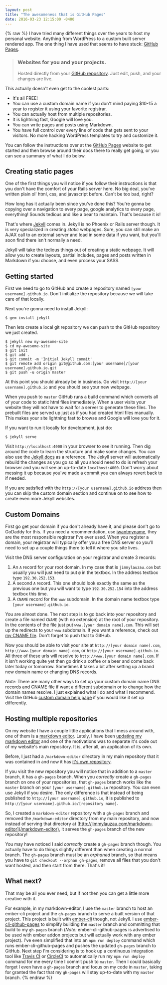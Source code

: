 ```yaml
---
layout: post
title: "The awesomeness that is GitHub Pages"
date: 2016-03-23 12:15:00 -0400
---
```

{% raw %}
I have tried many different things over the years to host my personal website. Anything from WordPress to a custom built server rendered app. The one thing I have used that seems to have stuck: [GitHub Pages](https://pages.github.com/).

> ### Websites for you and your projects.
> Hosted directly from your [GitHub repository](https://github.com/). Just edit, push, and your changes are live.

This actually doesn't even get to the coolest parts:

- It's all FREE!
- You can use a custom domain name if you don't mind paying $10-15 a year to register it using your favorite registrar.
- You can actually host from multiple repositories.
- It is lightning fast, Google will love you.
- You can write pages and posts using Markdown.
- You have full control over every line of code that gets sent to your visitors. No more hacking WordPress templates to try and customize it.

You can follow the instructions over at the [GitHub Pages](https://pages.github.com/) website to get started and then browse around their docs there to really get going, or you can see a summary of what I do below.

## Creating static pages

One of the first things you will notice if you follow their instructions is that you don't have the comfort of your Rails server here. No big deal, you've written plain ol' html, css, and javascript before. Can't be too bad, right?

How long has it actually been since you've done this? You're gonna be copying over a navigation to every page, google analytics to every page, everything! Sounds tedious and like a bear to maintain. That's because it is!

That's where [Jekyll](http://jekyllrb.com/) comes in. Jekyll is no Phoenix or Rails server though. It is very specialized in creating _static_ webpages. Sure, you can still make an AJAX call to an external server and load in some data if you want, but you'll soon find there isn't normally a need.

Jekyll will take the tedious things out of creating a static webpage. It will allow you to create layouts, partial includes, pages and posts written in Markdown if you choose, and even process your SASS.

## Getting started

First we need to go to GitHub and create a repository named `[your username].github.io`. Don't initialize the repository because we will take care of that locally.

Next you're gonna need to install Jekyll:

```
$ gem install jekyll
```

Then lets create a local git repository we can push to the GitHub repository we just created.

```
$ jekyll new my-awesome-site
$ cd my-awesome-site
$ git init
$ git add .
$ git commit -m 'Initial Jekyll commit'
$ git remote add origin git@github.com:[your username]/[your username].github.io.git
$ git push -u origin master
```

At this point you should already be in business. Go visit `http://[your username].github.io` and you should see your new webpage.

When you push to `master` GitHub runs a build command which converts all of your code to static html files immediately. When a user visits your website they will not have to wait for a server to generate these files. The prebuilt files are served up just as if you had created html files manually. This makes your site lightning fast to browse and Google will love you for it.

If you want to run it locally for development, just do:

```
$ jekyll serve
```

Visit `http://localhost:4000` in your browser to see it running. Then dig around the code to learn the structure and make some changes. You can also use the [Jekyll docs](http://jekyllrb.com/docs/home/) as a reference. The Jekyll server will automatically rebuild the changes as you go so all you should need to do is refresh your browser and you will see an up-to-date `localhost:4000`. Don't worry about messing it up because you've made a commit you can always revert back to if needed.

If you are satisfied with the `http://[your username].github.io` address then you can skip the custom domain section and continue on to see how to create even more Jekyll websites.

## Custom Domains

First go get your domain if you don't already have it, and please don't go to GoDaddy for this. If you need a recommendation, use [iwantmyname](http://iwantmyname.com/), they are the most responsible registrar I've ever used. When you register a domain, your registrar will typically offer you a free DNS server so you'll need to set up a couple things there to tell it where you site lives.

Visit the DNS server configuration on your registrar and create 3 records:

1. An `A` record for your root domain. In my case that is `jimmylauzau.com` but usually you will just need to put `@` in the textbox. In the address textbox type `192.30.252.153`.
2. A second `A` record. This one should look exactly the same as the previous one but you will want to type `192.30.252.154` into the address textbox this time.
3. A `CNAME` record for the `www` subdomain. In the domain name textbox type `[your username].github.io`.

You are almost done. The next step is to go back into your repository and create a file named `CNAME` (with no extension) at the root of your repository. In the contents of the file just put `www.[your domain name].com`. This will set up the redirects to your `www` subdomain. If you want a reference, check out [my CNAME file](https://github.com/jimmay5469/jimmay5469.github.io/blob/master/CNAME). Don't forget to push that to GitHub.

Now you should be able to visit your site at `http://[your domain name].com`, `http://www.[your domain name].com`, or `http://[your username].github.io`. All three of these urls will resolve to `http://www.[your domain name].com`. If it isn't working quite yet then go drink a coffee or a beer and come back later today or tomorrow. Sometimes it takes a bit after setting up a brand new domain name or changing DNS records.

_Note:_ There are many other ways to set up your custom domain name DNS records and CNAME file if want a different subdomain or to change how the domain names resolve. I just explained what I do and what I recommend. Visit the GitHub [custom domain help page](https://help.github.com/articles/using-a-custom-domain-with-github-pages/) if you would like it set up differently.

## Hosting multiple repositories

On my website I have a couple little applications that I mess around with, one of them is a [markdown editor](/markdown-editor). Lately, I have been [updating my markdown editor](/blog/2016/03/21/updating-my-markdown-editor) and one of the motivations was to separate it's code out of my website's main repository. It is, after all, an application of its own.

Before, I just had a `/markdown-editor` directory in my main repository that it was contained in and now it has [it's own repository](https://github.com/jimmay5469/markdown-editor).

If you visit the new repository you will notice that in addition to a `master` branch, it has a `gh-pages` branch. When you _correctly_ create a `gh-pages` branch on one of your repositories, that `gh-pages` branch works like the `master` branch on your `[your username].github.io` repository. You can even use Jekyll if you desire. The only difference is that instead of being published to `http://[your username].github.io`, it is published to `http://[your username].github.io/[repository name]`.

So, I created a `markdown-editor` repository with a `gh-pages` branch and removed the `/markdown-editor` directory from my main repository, and now instead of serving that directory at [http://jimmylauzau.com/markdown-editor](/markdown-editor), it serves the `gh-pages` branch of the new repository!

You may have noticed I said _correctly_ create a `gh-pages` branch though. You actually have to do things slightly different than when creating a normal branch. The `gh-pages` branch must be an _orphaned_ branch, so that means you have to `git checkout --orphan gh-pages`, remove all files that you don't want hosted, and then start from there. That's it!

## What next?

That may be all you ever need, but if not then you can get a little more creative with it.

For example, in my markdown-editor, I use the `master` branch to host an ember-cli project and the `gh-pages` branch to serve a built version of that project. This project is built with [ember-cli](http://ember-cli.com/) though, not Jekyll. I use [ember-cli-github-pages](https://github.com/poetic/ember-cli-github-pages) to simplify building the `master` branch and committing that build to my `gh-pages` branch (_Note:_ ember-cli-github-pages is advertised to be used with ember addon projects but will actually work with any ember project). I've even simplified that into an `npm run deploy` command which runs ember-cli-github-pages and pushes the updated `gh-pages` branch to GitHub. Next step I'm considering is to hook up a continuous integration tool like [Travis CI](https://travis-ci.org/) or [CircleCI](https://circleci.com/) to automatically run my `npm run deploy` command for me every time I commit push to `master`. Then I could basically forget I even have a `gh-pages` branch and focus on my code in `master`, taking for granted the fact that my `gh-pages` will stay up-to-date with my `master` branch.
{% endraw %}
